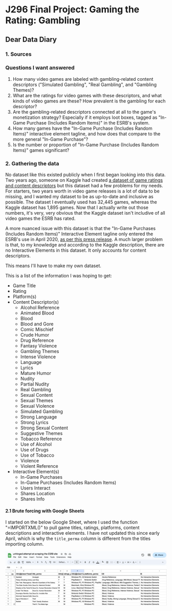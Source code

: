 # J296 Final Project: Gaming the Rating: Gambling 

## Dear Data Diary

### 1. Sources

### Questions I want answered 

1. How many video games are labeled with gambling-related content descriptors ("Simulated Gambling", "Real Gambling", and "Gambling Themes)?
2. What are the ratings for video games with these descriptors, and what kinds of video games are these? How prevalent is the gambling for each descriptor? 
3. Are the gambling-related descriptors connected at all to the game's monetization strategy? Especially if it employs loot boxes, tagged as "In-Game Purchase (Includes Random Items)" in the ESRB's system.
4. How many games have the "In-Game Purchase (Includes Random Items)" interactive element tagline, and how does that compare to the more general "In-Game Purchase"?
5. Is the number or proportion of "In-Game Purchase (Includes Random Items)" games significant?

### 2. Gathering the data

No dataset like this existed publicly when I first began looking into this data. Two years ago, someone on Kaggle had created [a dataset of game ratings and content descriptors](https://www.kaggle.com/datasets/imohtn/video-games-rating-by-esrb) but this dataset had a few problems for my needs. For starters, two years worth in video game releases is a lot of data to be missing, and I wanted my dataset to be as up-to-date and inclusive as possible. The dataset I eventually used has 32,445 games, whereas the Kaggle dataset has 1,895 games. Now that I actually write out those numbers, it's very, very obvious that the Kaggle dataset isn't includive of all video games the ESRB has rated. 

A more nuanced issue with this dataset is that the "In-Game Purchases (Includes Random Items)" Interactive Element tagline only entered the ESRB's use in April 2020, [as per this press release](https://www.esrb.org/blog/in-game-purchases-includes-random-items/). A much larger problem is that, to my knowledge and according to the Kaggle description, there are no Interactive Elements in this dataset. It only accounts for content descriptors. 

This means I'll have to make my own dataset.

This is a list of the information I was hoping to get:
* Game Title
* Rating
* Platform(s)
* Content Descriptor(s)
    * Alcohol Reference
    * Animated Blood
    * Blood
    * Blood and Gore
    * Comic Mischief
    * Crude Humor
    * Drug Reference
    * Fantasy Violence
    * Gambling Themes
    * Intense Violence
    * Language
    * Lyrics
    * Mature Humor
    * Nudity
    * Partial Nudity
    * Real Gambling
    * Sexual Content
    * Sexual Themes
    * Sexual Violence
    * Simulated Gambling
    * Strong Language
    * Strong Lyrics
    * Strong Sexual Content
    * Suggestive Themes
    * Tobacco Reference
    * Use of Alcohol
    * Use of Drugs
    * Use of Tobacco
    * Violence
    * Violent Reference
* Interactive Element(s)
    * In-Game Purchases
    * In-Game Purchases (Includes Random Items)
    * Users Interact
    * Shares Location
    * Shares Info

#### 2.1 Brute forcing with Google Sheets

I started on the below Google Sheet, where I used the function "=IMPORTXML()" to pull game titles, ratings, platforms, content descriptions and interactive elements. I have not updated this since early April, which is why the `title_perma` column is different from the titles importing column. 

![Screenshot of Google Sheet with title scraping function labeled](./img/1googlesheet.png)